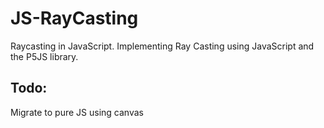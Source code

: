 # JS-RayCasting
Raycasting in JavaScript.
Implementing Ray Casting using JavaScript and the P5JS library.

## Todo:
Migrate to pure JS using canvas 
